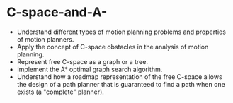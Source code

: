 # C-space-and-A-
+ Understand different types of motion planning problems and properties of motion planners.
+ Apply the concept of C-space obstacles in the analysis of motion planning.
+ Represent free C-space as a graph or a tree.
+ Implement the A* optimal graph search algorithm.
+ Understand how a roadmap representation of the free C-space allows the design of a path planner that is guaranteed to find a path when one exists (a "complete" planner).
